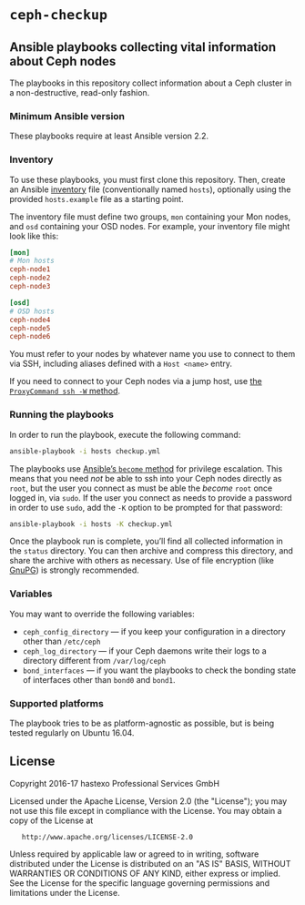 # `ceph-checkup` 

## Ansible playbooks collecting vital information about Ceph nodes

The playbooks in this repository collect information about a Ceph
cluster in a non-destructive, read-only fashion.

### Minimum Ansible version

These playbooks require at least Ansible version 2.2.

### Inventory

To use these playbooks, you must first clone this repository. Then,
create an Ansible
[inventory](http://docs.ansible.com/ansible/intro_inventory.html) file
(conventionally named `hosts`), optionally using the provided
`hosts.example` file as a starting point.

The inventory file must define two groups, `mon` containing your Mon
nodes, and `osd` containing your OSD nodes. For example, your
inventory file might look like this:

```ini
[mon]
# Mon hosts
ceph-node1
ceph-node2
ceph-node3

[osd]
# OSD hosts
ceph-node4
ceph-node5
ceph-node6
```

You must refer to your nodes by whatever name you use to connect to
them via SSH, including aliases defined with a `Host <name>` entry.

If you need to connect to your Ceph nodes via a jump host, use
[the `ProxyCommand ssh -W` method](https://en.wikibooks.org/wiki/OpenSSH/Cookbook/Proxies_and_Jump_Hosts#Recursively_Chaining_Gateways_Using_stdio_Forwarding).


### Running the playbooks

In order to run the playbook, execute the following command:

```bash
ansible-playbook -i hosts checkup.yml
```

The playbooks use
[Ansible’s `become` method](http://docs.ansible.com/ansible/become.html)
for privilege escalation. This means that you need _not_ be able to
ssh into your Ceph nodes directly as `root`, but the user you connect
as must be able the _become_ `root` once logged in, via `sudo`. If the
user you connect as needs to provide a password in order to use
`sudo`, add the `-K` option to be prompted for that password:

```bash
ansible-playbook -i hosts -K checkup.yml
```

Once the playbook run is complete, you’ll find all collected
information in the `status` directory. You can then archive and
compress this directory, and share the archive with others as
necessary. Use of file encryption (like
[GnuPG](https://www.gnupg.org/gph/en/manual/x110.html)) is strongly
recommended.

### Variables

You may want to override the following variables:

* `ceph_config_directory` — if you keep your configuration in a
  directory other than `/etc/ceph`
* `ceph_log_directory` — if your Ceph daemons write their logs to a
  directory different from `/var/log/ceph`
* `bond_interfaces` — if you want the playbooks to check the bonding
  state of interfaces other than `bond0` and `bond1`.

### Supported platforms

The playbook tries to be as platform-agnostic as possible, but is
being tested regularly on Ubuntu 16.04.

## License

   Copyright 2016-17 hastexo Professional Services GmbH

   Licensed under the Apache License, Version 2.0 (the "License");
   you may not use this file except in compliance with the License.
   You may obtain a copy of the License at

       http://www.apache.org/licenses/LICENSE-2.0

   Unless required by applicable law or agreed to in writing, software
   distributed under the License is distributed on an "AS IS" BASIS,
   WITHOUT WARRANTIES OR CONDITIONS OF ANY KIND, either express or implied.
   See the License for the specific language governing permissions and
   limitations under the License.
